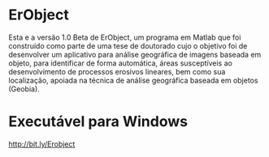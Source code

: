 # ErObject
Esta e a versão 1.0 Beta de ErObject, um programa em Matlab que foi construído como parte de uma tese de doutorado cujo o objetivo foi de desenvolver um aplicativo para análise geográfica de imagens baseada em objeto, para identificar de forma automática, áreas susceptíveis ao desenvolvimento de processos erosivos lineares, bem como sua localização, apoiada na técnica de análise geográfica baseada em objetos (Geobia).

# Executável para Windows
http://bit.ly/Erobject
